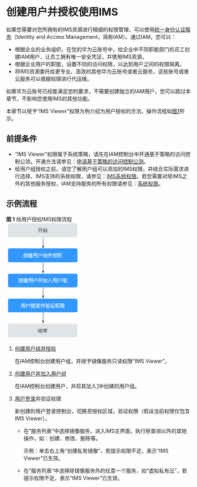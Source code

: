 # 创建用户并授权使用IMS<a name="ims_01_0414"></a>

如果您需要对您所拥有的IMS资源进行精细的权限管理，可以使用[统一身份认证服务](https://support.huaweicloud.com/usermanual-iam/zh-cn_topic_0079496985.html)（Identity and Access Management，简称IAM）。通过IAM，您可以：

-   根据企业的业务组织，在您的华为云账号中，给企业中不同职能部门的员工创建IAM用户，让员工拥有唯一安全凭证，并使用IMS资源。
-   根据企业用户的职能，设置不同的访问权限，以达到用户之间的权限隔离。
-   将IMS资源委托给更专业、高效的其他华为云账号或者云服务，这些账号或者云服务可以根据权限进行代运维。

如果华为云账号已经能满足您的要求，不需要创建独立的IAM用户，您可以跳过本章节，不影响您使用IMS的其他功能。

本章节以授予“IMS Viewer”权限为例介绍为用户授权的方法，操作流程如[图1](#fig5293113815405)所示。

## 前提条件<a name="section16697112253"></a>

-   “IMS Viewer”权限属于系统策略，请先在IAM控制台中开通基于策略的访问控制公测，开通方法请参见：[申请基于策略的访问控制公测](https://support.huaweicloud.com/usermanual-iam/iam_01_019.html)。
-   给用户组授权之前，请您了解用户组可以添加的IMS权限，并结合实际需求进行选择，IMS支持的系统权限，请参见：[IMS系统权限](https://support.huaweicloud.com/productdesc-ims/ims_01_0009.html#section0)。若您需要对除IMS之外的其他服务授权，IAM支持服务的所有权限请参见：[系统权限](https://support.huaweicloud.com/usermanual-permissions/zh-cn_topic_0063498930.html)。

## 示例流程<a name="section850121112517"></a>

**图 1**  给用户授权IMS权限流程<a name="fig5293113815405"></a>  
![](figures/给用户授权IMS权限流程.png "给用户授权IMS权限流程")

1.  <a name="li2021991142518"></a>[创建用户组并授权](https://support.huaweicloud.com/usermanual-iam/zh-cn_topic_0046611269.html)

    在IAM控制台创建用户组，并授予镜像服务只读权限“IMS Viewer”。

2.  [创建用户并加入用户组](https://support.huaweicloud.com/usermanual-iam/zh-cn_topic_0046611303.html)

    在IAM控制台创建用户，并将其加入[1](#li2021991142518)中创建的用户组。

3.  [用户登录](https://support.huaweicloud.com/usermanual-iam/iam_01_0552.html)并验证权限

    新创建的用户登录控制台，切换至授权区域，验证权限（假设当前权限仅包含IMS Viewer）。

    -   在“服务列表”中选择镜像服务，进入IMS主界面，执行除查询以外的其他操作，如：创建、修改、删除等。

        示例：单击右上角“创建私有镜像”，若提示权限不足，表示“IMS Viewer”已生效。

    -   在“服务列表”中选择除镜像服务外的任意一个服务，如“虚拟私有云”，若提示权限不足，表示“IMS Viewer”已生效。


